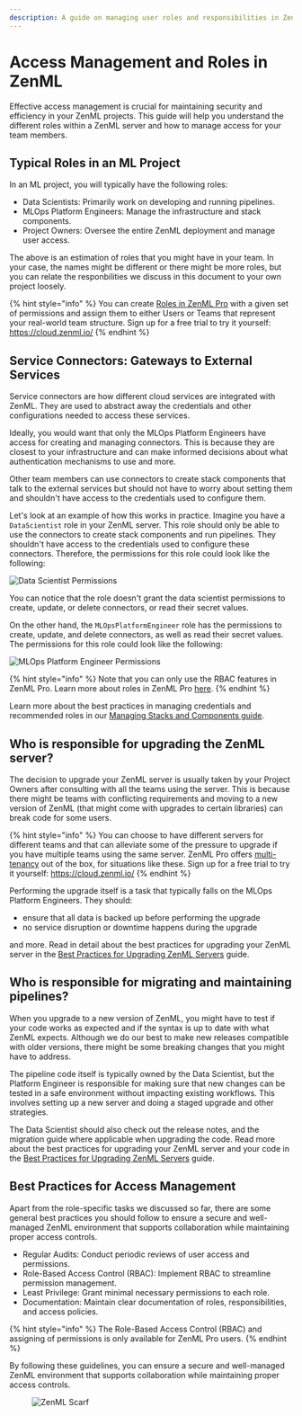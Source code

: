```yaml
---
description: A guide on managing user roles and responsibilities in ZenML.
---
```


# Access Management and Roles in ZenML

Effective access management is crucial for maintaining security and efficiency in your ZenML projects. This guide will help you understand the different roles within a ZenML server and how to manage access for your team members.

## Typical Roles in an ML Project

In an ML project, you will typically have the following roles:

- Data Scientists: Primarily work on developing and running pipelines.
- MLOps Platform Engineers: Manage the infrastructure and stack components.
- Project Owners: Oversee the entire ZenML deployment and manage user access.

The above is an estimation of roles that you might have in your team. In your case, the names might be different or there might be more roles, but you can relate the responbilities we discuss in this document to your own project loosely.

{% hint style="info" %}
You can create [Roles in ZenML Pro](../../../getting-started/zenml-pro/roles.md) with a given set of permissions and assign them to either Users or Teams that represent your real-world team structure. Sign up for a free trial to try it yourself: https://cloud.zenml.io/
{% endhint %}

## Service Connectors: Gateways to External Services

Service connectors are how different cloud services are integrated with ZenML. They are used to abstract away the credentials and other configurations needed to access these services.

Ideally, you would want that only the MLOps Platform Engineers have access for creating and managing connectors. This is because they are closest to your infrastructure and can make informed decisions about what authentication mechanisms to use and more.

Other team members can use connectors to create stack components that talk to the external services but should not have to worry about setting them and shouldn't have access to the credentials used to configure them.

Let's look at an example of how this works in practice.
Imagine you have a `DataScientist` role in your ZenML server. This role should only be able to use the connectors to create stack components and run pipelines. They shouldn't have access to the credentials used to configure these connectors. Therefore, the permissions for this role could look like the following:

![Data Scientist Permissions](../../../.gitbook/assets/data_scientist_connector_role.png)

You can notice that the role doesn't grant the data scientist permissions to create, update, or delete connectors, or read their secret values.

On the other hand, the `MLOpsPlatformEngineer` role has the permissions to create, update, and delete connectors, as well as read their secret values. The permissions for this role could look like the following:

![MLOps Platform Engineer Permissions](../../../.gitbook/assets/platform_engineer_connector_role.png)

{% hint style="info" %}
Note that you can only use the RBAC features in ZenML Pro. Learn more about roles in ZenML Pro [here](../../../getting-started/zenml-pro/roles.md).
{% endhint %}

Learn more about the best practices in managing credentials and recommended roles in our [Managing Stacks and Components guide](../../infrastructure-deployment/stack-deployment/README.md).


## Who is responsible for upgrading the ZenML server?

The decision to upgrade your ZenML server is usually taken by your Project Owners after consulting with all the teams using the server. This is because there might be teams with conflicting requirements and moving to a new version of ZenML (that might come with upgrades to certain libraries) can break code for some users.

{% hint style="info" %}
You can choose to have different servers for different teams and that can alleviate some of the pressure to upgrade if you have multiple teams using the same server. ZenML Pro offers [multi-tenancy](../../../getting-started/zenml-pro/tenants.md) out of the box, for situations like these. Sign up for a free trial to try it yourself: https://cloud.zenml.io/
{% endhint %}

Performing the upgrade itself is a task that typically falls on the MLOps Platform Engineers. They should:

- ensure that all data is backed up before performing the upgrade
- no service disruption or downtime happens during the upgrade

and more. Read in detail about the best practices for upgrading your ZenML server in the [Best Practices for Upgrading ZenML Servers](../../advanced-topics/manage-zenml-server/best-practices-upgrading-zenml.md) guide.


## Who is responsible for migrating and maintaining pipelines?

When you upgrade to a new version of ZenML, you might have to test if your code works as expected and if the syntax is up to date with what ZenML expects. Although we do our best to make new releases compatible with older versions, there might be some breaking changes that you might have to address.

The pipeline code itself is typically owned by the Data Scientist, but the Platform Engineer is responsible for making sure that new changes can be tested in a safe environment without impacting existing workflows. This involves setting up a new server and doing a staged upgrade and other strategies.

The Data Scientist should also check out the release notes, and the migration guide where applicable when upgrading the code. Read more about the best practices for upgrading your ZenML server and your code in the [Best Practices for Upgrading ZenML Servers](../../advanced-topics/manage-zenml-server/best-practices-upgrading-zenml.md) guide.


## Best Practices for Access Management

Apart from the role-specific tasks we discussed so far, there are some general best practices you should follow to ensure a secure and well-managed ZenML environment that supports collaboration while maintaining proper access controls.

- Regular Audits: Conduct periodic reviews of user access and permissions.
- Role-Based Access Control (RBAC): Implement RBAC to streamline permission management.
- Least Privilege: Grant minimal necessary permissions to each role.
- Documentation: Maintain clear documentation of roles, responsibilities, and access policies.

{% hint style="info" %}
The Role-Based Access Control (RBAC) and assigning of permissions is only available for ZenML Pro users.
{% endhint %}

By following these guidelines, you can ensure a secure and well-managed ZenML environment that supports collaboration while maintaining proper access controls.


<!-- For scarf -->
<figure><img alt="ZenML Scarf" referrerpolicy="no-referrer-when-downgrade" src="https://static.scarf.sh/a.png?x-pxid=f0b4f458-0a54-4fcd-aa95-d5ee424815bc" /></figure>


